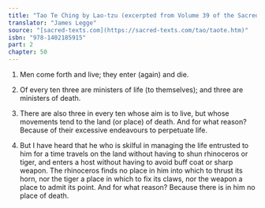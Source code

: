 ```yaml
---
title: "Tao Te Ching by Lao-tzu (excerpted from Volume 39 of the Sacred Books of the East.)"
translator: "James Legge"
source: "[sacred-texts.com](https://sacred-texts.com/tao/taote.htm)"
isbn: "978-1402185915"
part: 2
chapter: 50
---
```

1. Men come forth and live; they enter (again) and die. 

2. Of every ten three are ministers of life (to themselves); and three
are ministers of death. 

3. There are also three in every ten whose aim is to live, but whose
movements tend to the land (or place) of death. And for what reason?
Because of their excessive endeavours to perpetuate life.

4. But I have heard that he who is skilful in managing the life entrusted
to him for a time travels on the land without having to shun rhinoceros
or tiger, and enters a host without having to avoid buff coat or sharp
weapon. The rhinoceros finds no place in him into which to thrust
its horn, nor the tiger a place in which to fix its claws, nor the
weapon a place to admit its point. And for what reason? Because there
is in him no place of death.
